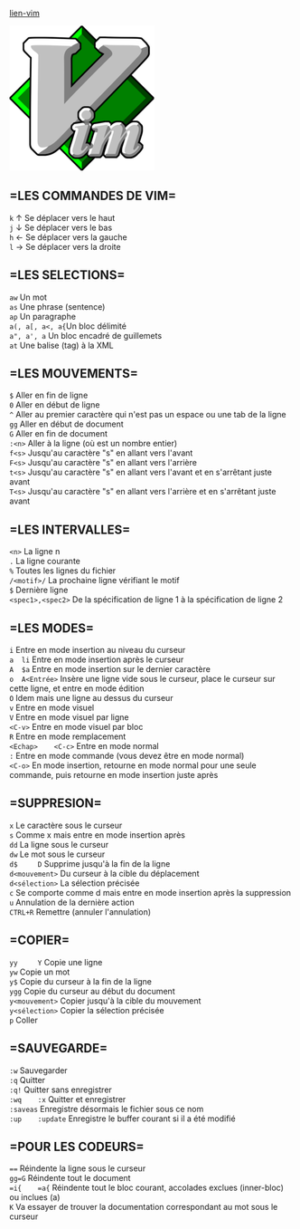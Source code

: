 [lien-vim](https://vim-fr.org/index.php/Commandes_de_bases)



![logovim](image/vim.png)


=LES COMMANDES DE VIM= 
---------------------------------  


`k` 	↑ 	Se déplacer vers le haut  
`j` 	↓ 	Se déplacer vers le bas  
`h` 	← 	Se déplacer vers la gauche  
`l` 	→ 	Se déplacer vers la droite  


 =LES SELECTIONS=  
----------------------------------  


`aw`     		Un mot  
`as` 	    	Une phrase (sentence)  
`ap` 		    Un paragraphe  
`a(, a[, a<, a{`Un bloc délimité  
`a", a', a` 	Un bloc encadré de guillemets  
`at` 		    Une balise (tag) à la XML  

=LES MOUVEMENTS=    
-----------------------------------------  

`$` 		Aller en fin de ligne  
`0` 		Aller en début de ligne  
`^` 		Aller au premier caractère qui n'est pas un espace ou une tab de la ligne  
`gg` 		Aller en début de document  
`G` 		Aller en fin de document  
`:<n>` 		Aller à la ligne <n> (où <n> est un nombre entier)  
`f<s>` 		Jusqu'au caractère "s" en allant vers l'avant  
`F<s>` 		Jusqu'au caractère "s" en allant vers l'arrière  
`t<s>` 		Jusqu'au caractère "s" en allant vers l'avant et en s'arrêtant juste avant  
`T<s>` 		Jusqu'au caractère "s" en allant vers l'arrière et en s'arrêtant juste avant  

 =LES INTERVALLES=  
--------------------------------------------  


`<n>` 		       La ligne n  
`.` 		       La ligne courante  
`%` 		       Toutes les lignes du fichier  
`/<motif>/`        La prochaine ligne vérifiant le motif    
`$` 		       Dernière ligne    
`<spec1>,<spec2>`  De la spécification de ligne 1 à la spécification de ligne 2    


 =LES MODES=  
----------------------------------------------  


`i` 		       Entre en mode insertion au niveau du curseur    
`a 	li` 	       Entre en mode insertion après le curseur    
`A 	$a` 	       Entre en mode insertion sur le dernier caractère  
`o 	A<Entrée>` 	   Insère une ligne vide sous le curseur, place le curseur sur cette ligne, et entre en mode édition  
`O` 		       Idem mais une ligne au dessus du curseur  
`v` 		       Entre en mode visuel  
`V` 		       Entre en mode visuel par ligne  
`<C-v>` 		   Entre en mode visuel par bloc  
`R` 		       Entre en mode remplacement  
`<Echap> 	<C-c>` Entre en mode normal  
`:` 		       Entre en mode commande (vous devez être en mode normal)  
`<C-o>` 		   En mode insertion, retourne en mode normal pour une seule commande, puis retourne en mode insertion juste après  
 

 =SUPPRESION=  
-----------------------------------------------  


`x` 		Le caractère sous le curseur  
`s` 		Comme x mais entre en mode insertion après  
`dd` 		La ligne sous le curseur  
`dw` 		Le mot sous le curseur  
`d$ 	D` 	Supprime jusqu'à la fin de la ligne  
`d<mouvement>` 		Du curseur à la cible du déplacement  
`d<sélection>` 		La sélection précisée  
`c` 		Se comporte comme d mais entre en mode insertion après la suppression  
`u` 		Annulation de la dernière action  
`CTRL+R` 		Remettre (annuler l'annulation)  


 =COPIER=  
-------------------------------------------------  


`yy 	Y`      	Copie une ligne  
`yw` 		        Copie un mot  
`y$` 		        Copie du curseur à la fin de la ligne  
`ygg` 		        Copie du curseur au début du document  
`y<mouvement>` 		Copier jusqu'à la cible du mouvement  
`y<sélection>` 		Copier la sélection précisée  
`p`  		        Coller  


 =SAUVEGARDE=  
----------------------------------------------------  


`:w` 		        Sauvegarder  
`:q` 		        Quitter  
`:q!` 		        Quitter sans enregistrer  
`:wq 	:x` 	    Quitter et enregistrer  
`:saveas` 		    Enregistre désormais le fichier sous ce nom  
`:up 	:update` 	Enregistre le buffer courant si il a été modifié  


 =POUR LES CODEURS=  
------------------------------------------------------  


`==` 		    Réindente la ligne sous le curseur  
`gg=G` 		    Réindente tout le document  
`=i{ 	=a{` 	Réindente tout le bloc courant, accolades exclues (inner-bloc) ou inclues (a)  
`K` 		    Va essayer de trouver la documentation correspondant au mot sous le curseur  



